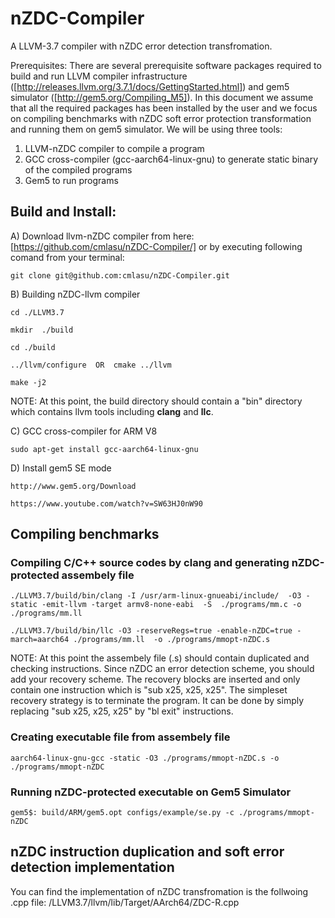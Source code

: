 # nZDC-Compiler
A LLVM-3.7 compiler with nZDC error detection transfromation.

Prerequisites:
There are several prerequisite software packages required to build and run LLVM compiler infrastructure ([http://releases.llvm.org/3.7.1/docs/GettingStarted.html]) and gem5 simulator ([http://gem5.org/Compiling_M5]). In this document we assume that all the required packages has been installed by the user and we focus on compiling benchmarks with nZDC soft error protection transformation and running them on gem5 simulator. We will be using three tools: 

1) LLVM-nZDC compiler to compile a program 
2) GCC cross-compiler (gcc-aarch64-linux-gnu) to generate static binary of the compiled programs
3) Gem5 to run programs

## Build and Install: 

A) Download llvm-nZDC compiler from here:
	[https://github.com/cmlasu/nZDC-Compiler/]
	or by executing following comand from your terminal:
```
git clone git@github.com:cmlasu/nZDC-Compiler.git
```
B) Building nZDC-llvm compiler
```
cd ./LLVM3.7

mkdir  ./build

cd ./build

../llvm/configure  OR  cmake ../llvm

make -j2
```

NOTE: At this point, the build directory should contain a "bin" directory which contains llvm tools including **clang** and **llc**.

C) GCC cross-compiler for ARM V8
```
sudo apt-get install gcc-aarch64-linux-gnu
```

D) Install gem5 SE mode

    http://www.gem5.org/Download
    
    https://www.youtube.com/watch?v=SW63HJ0nW90

## Compiling benchmarks

### Compiling C/C++ source codes by clang and generating nZDC-protected assembely file
```
./LLVM3.7/build/bin/clang -I /usr/arm-linux-gnueabi/include/  -O3 -static -emit-llvm -target armv8-none-eabi  -S  ./programs/mm.c -o ./programs/mm.ll

./LLVM3.7/build/bin/llc -O3 -reserveRegs=true -enable-nZDC=true -march=aarch64 ./programs/mm.ll  -o ./programs/mmopt-nZDC.s
```

NOTE: At this point the assembely file (.s) should contain duplicated and checking instructions. Since nZDC an error detection scheme, you should add your recovery scheme. The recovery blocks are inserted and only contain one instruction which is "sub	 x25, x25, x25". The simpleset recovery strategy is to terminate the program. It can be done by simply replacing  "sub	 x25, x25, x25" by "bl exit" instructions.


### Creating executable file from assembely file
```
aarch64-linux-gnu-gcc -static -O3 ./programs/mmopt-nZDC.s -o ./programs/mmopt-nZDC
```
### Running nZDC-protected executable on Gem5 Simulator
```
gem5$: build/ARM/gem5.opt configs/example/se.py -c ./programs/mmopt-nZDC
```
## nZDC instruction duplication and soft error detection implementation

You can find the implementation of nZDC transfromation is the follwoing .cpp file:
/LLVM3.7/llvm/lib/Target/AArch64/ZDC-R.cpp
